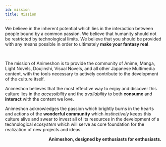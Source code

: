 ```yaml
---
id: mission
title: Mission
---
```


We believe in the inherent potential which lies in the interaction between people bound by a common passion. We believe that humanity should not be restricted by technological limits. We believe that you should be provided with any means possible in order to ultimately **make your fantasy real**.

<br />

The mission of Animeshon is to provide the community of Anime, Manga, Light Novels, Doujinshi, Visual Novels, and all other Japanese Multimedia content, with the tools necessary to actively contribute to the development of the culture itself.

Animeshon believes that the most effective way to enjoy and discover this culture lies in the *accessibility* and the *availability* to both **consume** and **interact** with the content we love.

Animeshon acknowledges the passion which brightly burns in the hearts and actions of the **wonderful community** which *instinctively* keeps this culture alive and swear to invest all of its resources in the development of a technological *ecosystem* which will serve as core foundation for the realization of new projects and ideas.

<p align="right"><b>Animeshon, designed by enthusiasts for enthusiasts.</b></p>
